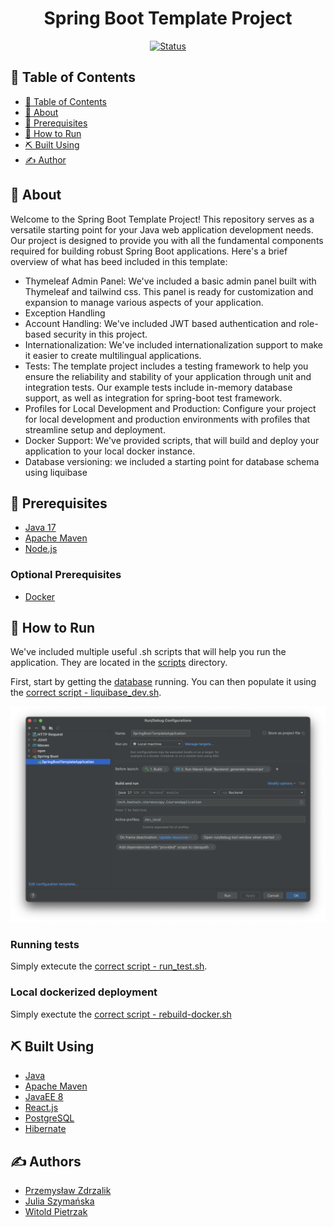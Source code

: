 
<h1 align="center">Spring Boot Template Project</h1>
<div align="center">


[![Status](https://img.shields.io/badge/status-finished-success.svg)]()

</div>

## 📝 Table of Contents <a name = "table-of-contents"></a>

- [📝 Table of Contents](#table-of-contents)
- [🧐 About](#about)
- [🔑 Prerequisites](#prerequisites)
- [🚀 How to Run](#how-to-run)
- [⛏️ Built Using](#built-using)
- [✍️ Author](#authors)

## 🧐 About <a name = "about"></a>

Welcome to the Spring Boot Template Project! This repository serves as a versatile starting point for your Java web application development needs. Our project is designed to provide you with all the fundamental components required for building robust Spring Boot applications. Here's a brief overview of what has beed included in this template:

* Thymeleaf Admin Panel: We've included a basic admin panel built with Thymeleaf and tailwind css. This panel is ready for customization and expansion to manage various aspects of your application.
* Exception Handling
* Account Handling: We've included JWT based authentication and role-based security in this project.
* Internationalization: We've included internationalization support to make it easier to create multilingual applications.
* Tests: The template project includes a testing framework to help you ensure the reliability and stability of your application through unit and integration tests. Our example tests include in-memory database support, as well as integration for spring-boot test framework.
* Profiles for Local Development and Production: Configure your project for local development and production environments with profiles that streamline setup and deployment.
* Docker Support: We've provided scripts, that will build and deploy your application to your local docker instance.
* Database versioning: we included a starting point for database schema using liquibase

## 🔑 Prerequisites <a name = "prerequisites"></a>

* [Java 17](www.java.com)
* [Apache Maven](www.maven.apache.org)
* [Node.js](https://nodejs.org/en)

### Optional Prerequisites <a name = "prerequisites"></a>

* [Docker](https://www.docker.com)


## 🚀 How to Run <a name = "how-to-run"></a>

We've included multiple useful .sh scripts that will help you run the application. They are located in the [scripts](scripts) directory.

First, start by getting the [database](https://github.com/ZdrzalikPrzemyslaw/PostgreSQL-docker) running. 
You can then populate it using the [correct script - liquibase_dev.sh](scripts/liquibase_dev.sh).

<p align="center">
    <img src="/.github/run_configuration.png" />
</p>

### Running tests

Simply extecute the [correct script - run_test.sh](scripts/run_tests.sh).

### Local dockerized deployment

Simply exectute the [correct script - rebuild-docker.sh](docker/rebuild-docker.sh)

## ⛏️ Built Using <a name = "built_using"></a>

- [Java](www.java.com)
- [Apache Maven](www.maven.apache.org)
- [JavaEE 8](https://www.oracle.com/java/technologies/java-ee-8.html)
- [React.js](https://reactjs.org/)
- [PostgreSQL](https://www.postgresql.org/)
- [Hibernate](https://hibernate.org/)

## ✍️ Authors <a name = "authors"></a>

* [Przemysław Zdrzalik](https://github.com/ZdrzalikPrzemyslaw)
* [Julia Szymańska](https://github.com/JuliaSzymanska)
* [Witold Pietrzak](https://github.com/WitoldPietrzak)

